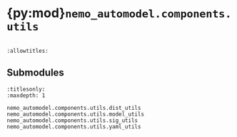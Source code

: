 # {py:mod}`nemo_automodel.components.utils`

```{py:module} nemo_automodel.components.utils
```

```{autodoc2-docstring} nemo_automodel.components.utils
:allowtitles:
```

## Submodules

```{toctree}
:titlesonly:
:maxdepth: 1

nemo_automodel.components.utils.dist_utils
nemo_automodel.components.utils.model_utils
nemo_automodel.components.utils.sig_utils
nemo_automodel.components.utils.yaml_utils
```
